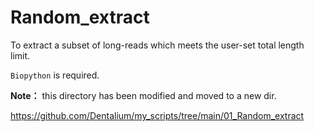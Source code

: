 # Random_extract
To extract a subset of long-reads which meets the user-set total length limit.

`Biopython` is required.

**Note：** this directory has been modified and moved to a new dir.

https://github.com/Dentalium/my_scripts/tree/main/01_Random_extract
